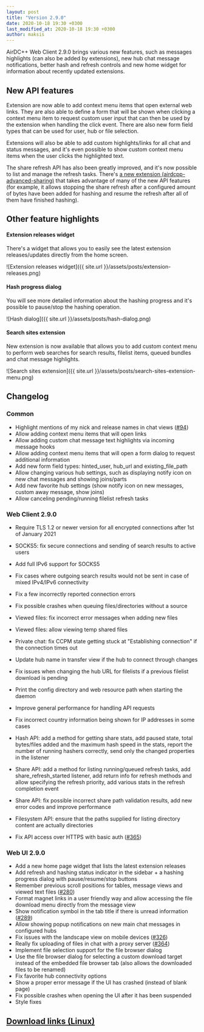 ```yaml
---
layout: post
title: "Version 2.9.0"
date: 2020-10-18 19:30 +0300
last_modified_at: 2020-10-18 19:30 +0300
author: maksis
---
```


<!--more-->

AirDC++ Web Client 2.9.0 brings various new features, such as messages highlights (can also be added by extensions), new hub chat message notifications, better hash and refresh controls and new home widget for information about recently updated extensions.

## New API features

Extension are now able to add context menu items that open external web links. They are also able to define a form that will be shown when clicking a context menu item to request custom user input that can then be used by the extension when handling the click event. There are also new form field types that can be used for user, hub or file selection.

Extensions will also be able to add custom highlights/links for all chat and status messages, and it's even possible to show custom context menu items when the user clicks the highlighted text.

The share refresh API has also been greatly improved, and it's now possible to list and manage the refresh tasks. There's [a new extension (airdcpp-advanced-sharing)](https://github.com/peps1/airdcpp-advanced-sharing) that takes advantage of many of the new API features (for example, it allows stopping the share refresh after a configured amount of bytes have been added for hashing and resume the refresh after all of them have finished hashing).

## Other feature highlights

#### Extension releases widget

There's a widget that allows you to easily see the latest extension releases/updates directly from the home screen.

![Extension releases widget]({{ site.url }}/assets/posts/extension-releases.png)

#### Hash progress dialog

You will see more detailed information about the hashing progress and it's possible to pause/stop the hashing operation.

![Hash dialog]({{ site.url }}/assets/posts/hash-dialog.png)

#### Search sites extension

New extension is now available that allows you to add custom context menu to perform web searches for search results, filelist items, queued bundles and chat message highlights.

![Search sites extension]({{ site.url }}/assets/posts/search-sites-extension-menu.png)


## Changelog

### Common

- Highlight mentions of my nick and release names in chat views ([#94](https://github.com/airdcpp-web/airdcpp-webclient/issues/94))
- Allow adding context menu items that will open links
- Allow adding custom chat message text highlights via incoming message hooks
- Allow adding context menu items that will open a form dialog to request additional information
- Add new form field types: hinted_user, hub_url and existing_file_path
- Allow changing various hub settings, such as displaying notify icon on new chat messages and showing joins/parts
- Add new favorite hub settings (show notify icon on new messages, custom away message, show joins)
- Allow canceling pending/running filelist refresh tasks

### Web Client 2.9.0

- Require TLS 1.2 or newer version for all encrypted connections after 1st of January 2021
- SOCKS5: fix secure connections and sending of search results to active users
- Add full IPv6 support for SOCKS5
- Fix cases where outgoing search results would not be sent in case of mixed IPv4/IPv6 connectivity
- Fix a few incorrectly reported connection errors
- Fix possible crashes when queuing files/directories without a source
- Viewed files: fix incorrect error messages when adding new files
- Viewed files: allow viewing temp shared files
- Private chat: fix CCPM state getting stuck at "Establishing connection" if the connection times out
- Update hub name in transfer view if the hub to connect through changes
- Fix issues when changing the hub URL for filelists if a previous filelist download is pending
- Print the config directory and web resource path when starting the daemon
- Improve general performance for handling API requests
- Fix incorrect country information being shown for IP addresses in some cases

- Hash API: add a method for getting share stats, add paused state, total bytes/files added and the maximum hash speed in the stats, report the number of running hashers correctly, send only the changed properties in the listener
- Share API: add a method for listing running/queued refresh tasks, add share_refresh_started listener, add return info for refresh methods and allow specifying the refresh priority, add various stats in the refresh completion event
- Share API: fix possible incorrect share path validation results, add new error codes and improve performance
- Filesystem API: ensure that the paths supplied for listing directory content are actually directories
- Fix API access over HTTPS with basic auth ([#365](https://github.com/airdcpp-web/airdcpp-webclient/issues/365))

### Web UI 2.9.0

- Add a new home page widget that lists the latest extension releases
- Add refresh and hashing status indicator in the sidebar + a hashing progress dialog with pause/resume/stop buttons
- Remember previous scroll positions for tables, message views and viewed text files ([#280](https://github.com/airdcpp-web/airdcpp-webclient/issues/280))
- Format magnet links in a user friendly way and allow accessing the file download menu directly from the message view
- Show notification symbol in the tab title if there is unread information ([#289](https://github.com/airdcpp-web/airdcpp-webclient/issues/289))
- Allow showing popup notifications on new main chat messages in configured hubs
- Fix issues with the landscape view on mobile devices ([#326](https://github.com/airdcpp-web/airdcpp-webclient/issues/326))
- Really fix uploading of files in chat with a proxy server ([#364](https://github.com/airdcpp-web/airdcpp-webclient/issues/364))
- Implement file selection support for the file browser dialog
- Use the file browser dialog for selecting a custom download target instead of the embedded file browser tab (also allows the downloaded files to be renamed)
- Fix favorite hub connectivity options
- Show a proper error message if the UI has crashed (instead of blank page)
- Fix possible crashes when opening the UI after it has been suspended
- Style fixes


## [Download links (Linux)](/docs/installation/linux-binaries.html)
